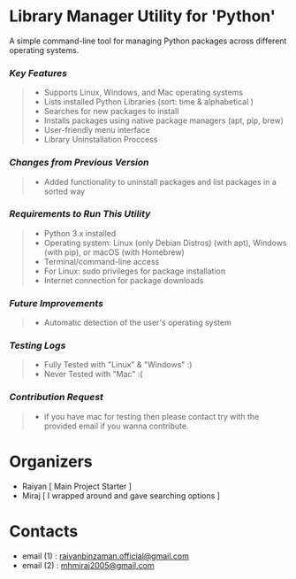  # Library Manager Utility for 'Python'
 A simple command-line tool for managing Python packages across different operating systems.
 ### _Key Features_
 >- Supports Linux, Windows, and Mac operating systems
 >- Lists installed Python Libraries (sort: time & alphabetical )
 >- Searches for new packages to install
 >- Installs packages using native package managers (apt, pip, brew)
 >- User-friendly menu interface
 >- Library Uninstallation Proccess
 ### _Changes from Previous Version_
 >- Added functionality to uninstall packages and list packages in a sorted way
 ### _Requirements to Run This Utility_
 >- Python 3.x installed
 >- Operating system: Linux (only Debian Distros) (with apt), Windows (with pip), or macOS (with Homebrew)
 >- Terminal/command-line access
 >- For Linux: sudo privileges for package installation
 >- Internet connection for package downloads
 ### _Future Improvements_
 >- Automatic detection of the user's operating system

### _Testing Logs_
 >- Fully Tested with "Linux" & "Windows"   :)
 >- Never Tested with "Mac"   :(

### _Contribution Request_
 >- if you have mac for testing then please contact try with the provided email if you wanna contribute.

# Organizers
 - Raiyan \[ Main Project Starter \]
 - Miraj \[ I wrapped around and gave searching options \]

# Contacts
 - email (1) : raiyanbinzaman.official@gmail.com
 - email (2) : mhmiraj2005@gmail.com
